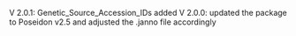 V 2.0.1: Genetic_Source_Accession_IDs added
V 2.0.0: updated the package to Poseidon v2.5 and adjusted the .janno file accordingly
